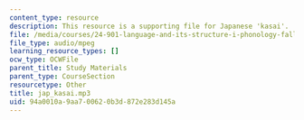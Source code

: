 ```yaml
---
content_type: resource
description: This resource is a supporting file for Japanese 'kasai'.
file: /media/courses/24-901-language-and-its-structure-i-phonology-fall-2010/94a0010a9aa700620b3d872e283d145a_jap_kasai.mp3
file_type: audio/mpeg
learning_resource_types: []
ocw_type: OCWFile
parent_title: Study Materials
parent_type: CourseSection
resourcetype: Other
title: jap_kasai.mp3
uid: 94a0010a-9aa7-0062-0b3d-872e283d145a
---
```

